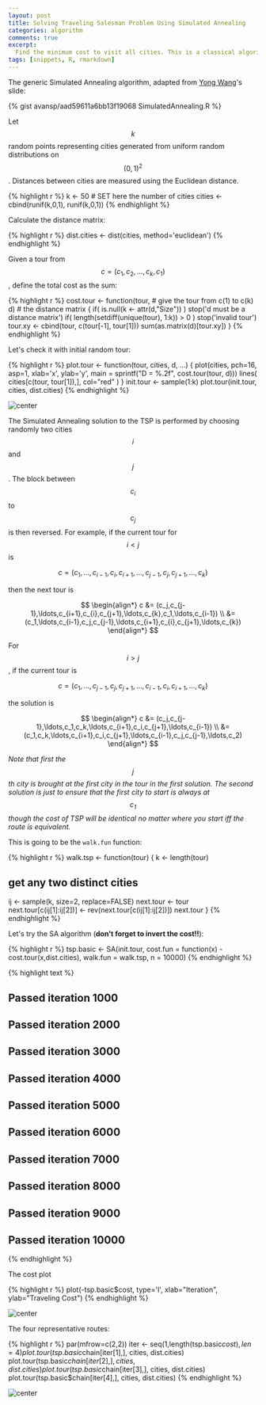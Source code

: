```yaml
---
layout: post
title: Solving Traveling Salesman Problem Using Simulated Annealing
categories: algorithm
comments: true
excerpt:
  Find the minimum cost to visit all cities. This is a classical algorithmic problem, but have you tried solving it using R?
tags: [snippets, R, rmarkdown]
---
```


The generic Simulated Annealing algorithm, adapted from [Yong Wang](https://www.stat.auckland.ac.nz/~yongwang/)'s slide:

{% gist avansp/aad59611a6bb13f19068 SimulatedAnnealing.R %}


Let $$k$$ random points representing cities generated from uniform random distributions on $$(0,1)^2$$. Distances between cities are measured using the Euclidean distance.

{% highlight r %}
k <- 50             # SET here the number of cities
cities <- cbind(runif(k,0,1), runif(k,0,1))
{% endhighlight %}

Calculate the distance matrix:

{% highlight r %}
dist.cities <- dist(cities, method='euclidean')
{% endhighlight %}

Given a tour from $$c = (c_1, c_2, \ldots, c_k, c_1)$$, define the total cost as the sum:

{% highlight r %}
cost.tour <- function(tour,  # give the tour from c(1) to c(k)
                      d)     # the distance matrix
{
  if( is.null(k <- attr(d,"Size")) ) stop('d must be a distance matrix')
  if( length(setdiff(unique(tour), 1:k)) > 0 ) stop('invalid tour')
  tour.xy <- cbind(tour, c(tour[-1], tour[1]))
  sum(as.matrix(d)[tour.xy])
}
{% endhighlight %}

Let's check it with initial random tour:

{% highlight r %}
plot.tour <- function(tour, cities, d, ...)
{
  plot(cities, pch=16, asp=1, xlab='x', ylab='y',
       main = sprintf("D = %.2f", cost.tour(tour, d)))
  lines( cities[c(tour, tour[1]),], col="red" )
}
init.tour <- sample(1:k)
plot.tour(init.tour, cities, dist.cities)
{% endhighlight %}

![center](/../images/2014-10-21-traveling-salesman-problem-using-simulated-annealing/unnamed-chunk-6.png)

The Simulated Annealing solution to the TSP is performed by choosing randomly two cities $$i$$ and $$j$$. The block between $$c_i$$ to $$c_j$$ is then reversed. For example, if the current tour for $$i<j$$ is

$$c = (c_1,\ldots,c_{i-1},c_i,c_{i+1},\ldots,c_{j-1},c_j,c_{j+1},\ldots,c_k)$$

then the next tour is

$$
\begin{align*}
c &= (c_j,c_{j-1},\ldots,c_{i+1},c_{i},c_{j+1},\ldots,c_{k},c_1,\ldots,c_{i-1}) \\
  &= (c_1,\ldots,c_{i-1},c_j,c_{j-1},\ldots,c_{i+1},c_{i},c_{j+1},\ldots,c_{k})
\end{align*}
$$

For $$i>j$$, if the current tour is

$$c = (c_1,\ldots,c_{j-1},c_j,c_{j+1},\ldots,c_{i-1},c_i,c_{i+1},\ldots,c_k)$$

the solution is

$$
\begin{align*}
c &= (c_j,c_{j-1},\ldots,c_1,c_k,\ldots,c_{i+1},c_i,c_{j+1},\ldots,c_{i-1}) \\
  &= (c_1,c_k,\ldots,c_{i+1},c_i,c_{j+1},\ldots,c_{i-1},c_j,c_{j-1},\ldots,c_2)
\end{align*}
$$

*Note that first the $$j$$th city is brought at the first city in the tour in the first solution. The second solution is just to ensure that the first city to start is always at $$c_1$$ though the cost of TSP will be identical no matter where you start iff the route is equivalent.*

This is going to be the `walk.fun` function:

{% highlight r %}
walk.tsp <- function(tour)
{
  k <- length(tour)

  ## get any two distinct cities
  ij <- sample(k, size=2, replace=FALSE)
  next.tour <- tour
  next.tour[c(ij[1]:ij[2])] <- rev(next.tour[c(ij[1]:ij[2])])
  next.tour
}
{% endhighlight %}

Let's try the SA algorithm (**don't forget to invert the cost!!**):

{% highlight r %}
tsp.basic <- SA(init.tour,
                cost.fun = function(x) -cost.tour(x,dist.cities),
                walk.fun = walk.tsp,
                n = 10000)
{% endhighlight %}



{% highlight text %}
## Passed iteration 1000
## Passed iteration 2000
## Passed iteration 3000
## Passed iteration 4000
## Passed iteration 5000
## Passed iteration 6000
## Passed iteration 7000
## Passed iteration 8000
## Passed iteration 9000
## Passed iteration 10000
{% endhighlight %}

The cost plot

{% highlight r %}
plot(-tsp.basic$cost, type='l', xlab="Iteration", ylab="Traveling Cost")
{% endhighlight %}

![center](/../images/2014-10-21-traveling-salesman-problem-using-simulated-annealing/unnamed-chunk-9.png)

The four representative routes:

{% highlight r %}
par(mfrow=c(2,2))
iter <- seq(1,length(tsp.basic$cost),len=4)
plot.tour(tsp.basic$chain[iter[1],], cities, dist.cities)
plot.tour(tsp.basic$chain[iter[2],], cities, dist.cities)
plot.tour(tsp.basic$chain[iter[3],], cities, dist.cities)
plot.tour(tsp.basic$chain[iter[4],], cities, dist.cities)
{% endhighlight %}

![center](/../images/2014-10-21-traveling-salesman-problem-using-simulated-annealing/unnamed-chunk-10.png)
